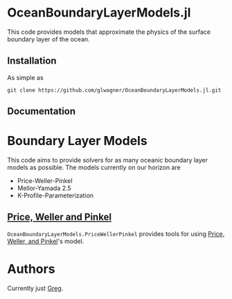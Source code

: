 # OceanBoundaryLayerModels.jl

This code provides models that approximate the physics of the surface
boundary layer of the ocean.

## Installation

As simple as

```
git clone https://github.com/glwagner/OceanBoundaryLayerModels.jl.git
```

## Documentation

# Boundary Layer Models

This code aims to provide solvers for as many oceanic boundary layer
models as possible. The models currently on our horizon are

* Price-Weller-Pinkel
* Mellor-Yamada 2.5
* K-Profile-Parameterization

## [Price, Weller and Pinkel][PWP]

`OceanBoundaryLayerModels.PriceWellerPinkel` provides tools for using
[Price, Weller, and Pinkel][PWP]'s model.

[PWP]: https://agupubs.onlinelibrary.wiley.com/doi/abs/10.1029/JC091iC07p08411

# Authors

Currently just [Greg](glwagner.github.io).
